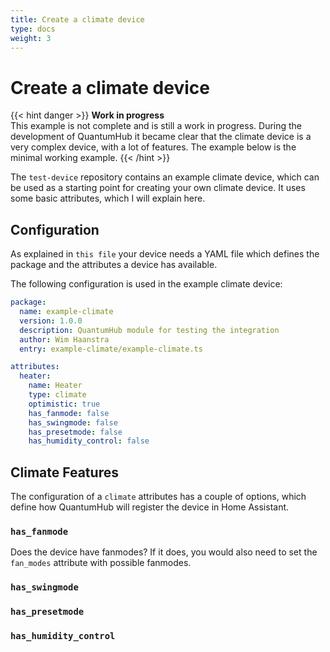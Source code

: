 ```yaml
---
title: Create a climate device
type: docs
weight: 3
---
```


# Create a climate device

{{< hint danger >}}
**Work in progress**  
This example is not complete and is still a work in progress. During the development of QuantumHub it became clear that the climate device is a very complex device, with a lot of features. The example below is the minimal working example.
{{< /hint >}}

The `test-device` repository contains an example climate device, which can be used as a starting point for creating your own climate device. It uses some basic attributes, which I will explain here.

## Configuration

As explained in `this file` your device needs a YAML file which defines the package and the attributes a device has available.

The following configuration is used in the example climate device:

```yaml
package:
  name: example-climate
  version: 1.0.0
  description: QuantumHub module for testing the integration
  author: Wim Haanstra
  entry: example-climate/example-climate.ts

attributes:
  heater:
    name: Heater
    type: climate
    optimistic: true
    has_fanmode: false
    has_swingmode: false
    has_presetmode: false
    has_humidity_control: false
```

## Climate Features

The configuration of a `climate` attributes has a couple of options, which define how QuantumHub will register the device in Home Assistant.

### `has_fanmode`
Does the device have fanmodes? If it does, you would also need to set the `fan_modes` attribute with possible fanmodes.

### `has_swingmode`
### `has_presetmode`
### `has_humidity_control`



